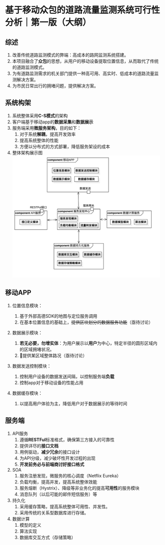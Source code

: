 # 基于移动众包的道路流量监测系统可行性分析｜第一版（大纲）

## 综述

1. 改善传统道路监测模式的弊端：高成本的路网监测系统搭建。
2. 本项目融合了**众包**的思想，从用户的移动设备提取位置信息，从而取代了传统的道路监测模式。
3. 为有道路监测需求的机关部门提供一种高可用、高实时、低成本的道路流量监测解决方案。
4. 为市民日常出行的拥堵问题，提供解决方案。


## 系统构架
1. 系统整体采用**C-S模式**的架构
2. 客户端基于移动app的**数据采集**和**数据展示**
3. 服务端采用**微服务架构**，目的如下：
   1. 对于系统**解耦**，提高开发效率
   2. 提高系统整体的性能
   3. 方便以分布式的方式部署，降低服务架设的成本
4. 整体架构展示图
   ![arch](./Architecture.jpg)

## 移动APP
1. 位置信息模块：
   1. 基于外部高德SDK的地图与定位服务调用
   2. 在基本位置信息的基础上，~~提供区块划分的数据服务功能~~（亟待讨论）
  
2. 数据展示模块：
   1. **若无必要，勿增实体**：为用户展示以**用户**为中心，特定半径的圆形区域内的区域拥堵状况。
   2. 提供某区域整体路况（亟待讨论）
3. 数据发送控制模块：
   1. 控制用户设备的数据发送间隔，以控制服务端**负载**
   2. 控制app对于移动设备的性能占用
4. 数据缓存模块：
   1. 以提高用户体验为主，降低用户对于数据展示的等待时间
   
## 服务端
1. API服务
   1. 遵循**RESTFul**标准格式，确保第三方接入的可靠性
   2. 提供详尽的**接口文档**
   3. 用例驱动，**减少冗余**的接口设计
   4. 为API分级，减少破坏性开发过程的出现
   5. **开发前务必与前端商讨好接口格式**
2. SOA
   1. 服务注册发现，微服务的核心调度（Netflix Eureka）
   2. 负载均衡，提高并发，提高系统整体效能
   3. 服务熔断（Hystrix）、降级等非业务化的提高**可用性**的服务模块
   4. 消息队列（以后可能的邮件短信服务）等
3. 持久化
   1. 采用缓存策略，提高系统整体可用性、并发性。
   2. 采用传统的关系型数据库进行存储。
4. 数据计算
   1. 模型的定义
   2. 算法实现
   3. 数据库交互方式（存储策略）


